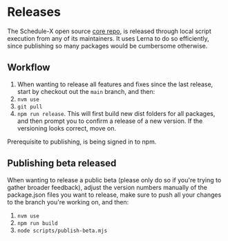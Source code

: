 # Releases

The Schedule-X open source [core repo](https://github.com/schedule-x/schedule-x), is released through local script execution from any of its maintainers. It uses Lerna to do so efficiently, since publishing so many packages would be cumbersome otherwise.

## Workflow

1) When wanting to release all features and fixes since the last release, start by checkout out the `main` branch, and then:
2) `nvm use`
3) `git pull`
4) `npm run release`. This will first build new dist folders for all packages, and then prompt you to confirm a release of a new version. If the versioning looks correct, move on.

Prerequisite to publishing, is being signed in to npm.

## Publishing beta released

When wanting to release a public beta (please only do so if you're trying to gather broader feedback), adjust the version numbers manually of the package.json files you want to release, make sure to push all your changes to the branch you're working on, and then:

1) `nvm use`
2) `npm run build`
3) `node scripts/publish-beta.mjs`